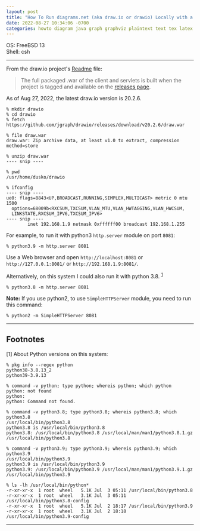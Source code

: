 ```yaml
---
layout: post
title: "How To Run diagrams.net (aka draw.io or drawio) Locally with a Java war File on FreeBSD 13" 
date: 2022-08-27 10:34:06 -0700 
categories: howto diagram java graph graphviz plaintext text tex latex visualization sysadmin documentation
---
```


OS: FreeBSD 13   
Shell: csh    

---

From the draw.io project's 
[Readme](https://github.com/jgraph/drawio#readme) file:


> The full packaged .war of the client and servlets is built when the 
> project is tagged and available on the [releases page](https://github.com/jgraph/draw.io/releases).  

As of Aug 27, 2022, the latest draw.io version is 20.2.6.  

```
% mkdir drawio
% cd drawio
% fetch https://github.com/jgraph/drawio/releases/download/v20.2.6/draw.war
```

```
% file draw.war
draw.war: Zip archive data, at least v1.0 to extract, compression method=store
```

```
% unzip draw.war 
---- snip ----
```


```
% pwd
/usr/home/dusko/drawio
```

```
% ifconfig
---- snip ----
ue0: flags=8843<UP,BROADCAST,RUNNING,SIMPLEX,MULTICAST> metric 0 mtu 1500 
  options=68009b<RXCSUM,TXCSUM,VLAN_MTU,VLAN_HWTAGGING,VLAN_HWCSUM,
  LINKSTATE,RXCSUM_IPV6,TXCSUM_IPV6>
---- snip ----
        inet 192.168.1.9 netmask 0xffffff00 broadcast 192.168.1.255
```

For example, to run it with python3 `http.server` module on port `8081`:

```
% python3.9 -m http.server 8081
```

Use a Web browser and open `http://localhost:8081` or
`http://127.0.0.1:8081/` or `http://192.168.1.9:8081/`.  


Alternatively, on this system I could also run it with 
python 3.8. <sup>[1](#footnotes)</sup>


```
% python3.8 -m http.server 8081
```

**Note:**   If you use python2, to use `SimpleHTTPServer` module, 
you need to run this command: 

```
% python2 -m SimpleHTTPServer 8081
```

---

## Footnotes

[1] About Python versions on this system:

```
% pkg info --regex python 
python38-3.8.13_2
python39-3.9.13
```

```
% command -v python; type python; whereis python; which python
python: not found
python:
python: Command not found.
```

```
% command -v python3.8; type python3.8; whereis python3.8; which python3.8
/usr/local/bin/python3.8
python3.8 is /usr/local/bin/python3.8
python3.8: /usr/local/bin/python3.8 /usr/local/man/man1/python3.8.1.gz
/usr/local/bin/python3.8
```

```
% command -v python3.9; type python3.9; whereis python3.9; which python3.9
/usr/local/bin/python3.9
python3.9 is /usr/local/bin/python3.9
python3.9: /usr/local/bin/python3.9 /usr/local/man/man1/python3.9.1.gz
/usr/local/bin/python3.9
```

```
% ls -lh /usr/local/bin/python*
-r-xr-xr-x  1 root  wheel   5.1K Jul  3 05:11 /usr/local/bin/python3.8
-r-xr-xr-x  1 root  wheel   3.1K Jul  3 05:11 /usr/local/bin/python3.8-config
-r-xr-xr-x  1 root  wheel   5.1K Jul  2 18:17 /usr/local/bin/python3.9
-r-xr-xr-x  1 root  wheel   3.1K Jul  2 18:18 /usr/local/bin/python3.9-config
```

---

